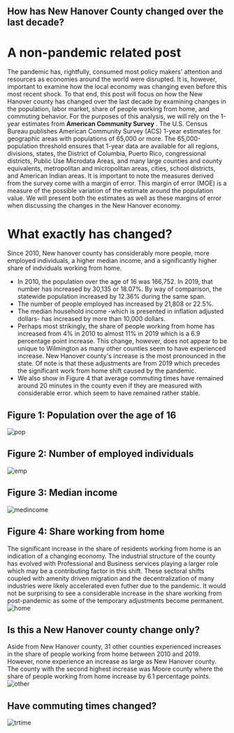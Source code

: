 ## How has New Hanover County changed over the last decade?
# A non-pandemic related post
The pandemic has, rightfully, consumed most policy makers' attention and resources as economies around the world were disrupted. It is, however, important to examine how the local economy was changing even before this
most recent shock. To that end, this post will focus on how the New Hanover county has changed over the last decade by examining changes in the population, labor market, share of people working from home, and commuting behavior.
For the purposes of this analysis, we will rely on the 1-year estimates from  **American Community Survey** . The U.S. Census Bureau publishes American
Community Survey (ACS) 1-year estimates for geographic areas with populations of 65,000 or more. The 65,000-population threshold ensures that 1-year
data are available for all regions, divisions, states,
the District of Columbia, Puerto Rico, congressional districts, Public Use Microdata Areas, and many
large counties and county equivalents, metropolitan
and micropolitan areas, cities, school districts, and
American Indian areas. It is important to note the measures derived from the survey come with
a margin of error. This margin of error (MOE) is a measure of the possible variation of the estimate around the population value. We will present both the estimates as well as these margins
of error when discussing the changes in the New Hanover economy.
# What exactly has changed?
Since 2010, New hanover county has considerably more people, more employed individuals, a higher median income, and a significantly higher share of indviduals working from home.
- In 2010, the population over the age of 16 was 166,752. In 2019, that number has increased by 30,135 or 18.07%. By way of comparison, the statewide population increased by 12.36% during the same span.
- The number of people employed has increased by 21,808 or 22.5%.
- The median household income -which is presented in inflation adjusted dollars- has increased by more than 10,000 dollars.
- Perhaps most strikingly, the share of people working from home has increased from 4% in 2010 to almost 11% in 2019 which is a 6.9 percentage point increase. This change, however, does not appear to be unique to Wilmington as
many other counties seem to have experienced increase. New Hanover county's increase is the most pronounced in the state. Of note is that these adjustments are from 2019 which precedes the significant work from home shift caused by the
pandemic.
- We also show in Figure 4 that average commuting times have remained around 20 minutes in the county even if they are measured with considerable error. which seem to have remained rather stable. 

## Figure 1: Population over the age of 16
![pop](https://user-images.githubusercontent.com/94587267/152660982-429042d0-5d88-4f27-8d54-285ad5b8885c.png)


## Figure 2: Number of employed individuals 
![emp](https://user-images.githubusercontent.com/94587267/152661153-8047d9a5-3fbb-4ab3-bd31-976574a70998.png)


## Figure 3: Median income 
![medincome](https://user-images.githubusercontent.com/94587267/152661290-cb4932fb-e31d-4548-958d-ea3e2de5b797.png)


## Figure 4: Share working from home
The significant increase in the share of residents working from home is an indication of a changing economy. The industrial structure of the county has evolved with Professional and Business
services playing a larger role which may be a contributing factor in this shift. These sectoral shifts coupled with amenity driven migration and the decentralization of many industries
were likely accelerated even futher due to the pandemic. It would not be surprising to see a considerable increase in the share working from post-pandemic as some of the temporary
adjustments become permanent.
![home](https://user-images.githubusercontent.com/94587267/152661473-87381685-7e51-42d1-be96-a85f786dce10.png)


## Is this a New Hanover county change only?
Aside from New Hanover county, 31 other counties experienced increases in the share of people working from home between 2010 and 2019. However, none experience an increase as 
large as New Hanover county. The county with the second highest increase was Moore county where the share of people working from home increase by 6.1 percentage points.
![other](https://user-images.githubusercontent.com/94587267/152661702-e3735a71-165a-4f63-8269-2b3a38dc36c6.png)

## Have commuting times changed?
![trtime](https://user-images.githubusercontent.com/94587267/152661722-710afd07-e061-426b-93f1-20c74040072e.png)
